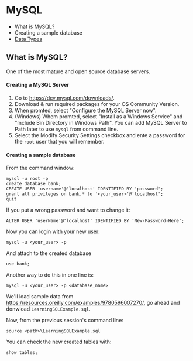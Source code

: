 # MySQL

* What is MySQL?
* Creating a sample database
* [Data Types](./data-types)

## What is MySQL?

One of the most mature and open source database servers.

#### Creating a MySQL Server

1. Go to https://dev.mysql.com/downloads/.
2. Download & run required packages for your OS Community Version.
3. When promted, select "Configure the MySQL Server now".
4. (Windows) Whem promted, select "Install as a Windows Service" and "Include Bin Directory in Windows Path". You can add MySQL Server to Path later to use `mysql` from command line.
5. Select the Modify Security Settings checkbox and ente a password for the `root` user that you will remember.

#### Creating a sample database 

From the command window:

```
mysql -u root -p
create database bank;
CREATE USER 'username'@'localhost' IDENTIFIED BY 'password';
grant all privileges on bank.* to '<your_user>'@'localhost';
quit
```

If you put a wrong password and want to change it:

```
ALTER USER 'userName'@'localhost' IDENTIFIED BY 'New-Password-Here';
```

Now you can login with your new user:

```
mysql -u <your_user> -p
```

And attach to the created database

```
use bank;
```

Another way to do this in one line is:

```
mysql -u <your_user> -p <database_name>
```

We'll load sample data from https://resources.oreilly.com/examples/9780596007270/, go ahead and donwload `LearningSQLExample.sql`.

Now, from the previous session's command line:

```
source <path>\LearningSQLExample.sql
```

You can check the new created tables with:

```
show tables;
```
